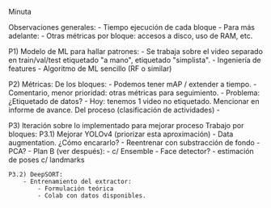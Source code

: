Minuta 

Observaciones generales:
	- Tiempo ejecución de cada bloque
	- Para más adelante:
		- Otras métricas por bloque: accesos a disco, uso de RAM, etc.

P1) Modelo de ML para hallar patrones:
	- Se trabaja sobre el video separado en train/val/test etiquetado "a mano", etiquetado "simplista".
	- Ingeniería de features
	- Algoritmo de ML sencillo (RF o similar)	

P2) Métricas:
	De los bloques:
		- Podemos tener mAP / extender a tiempo.
			- Comentario, menor prioridad: otras métricas para seguimiento.
		- Problema: ¿Etiquetado de datos?
			- Hoy: tenemos 1 video no etiquetado. Mencionar en informe de avance. 
	Del proceso (clasificación de actividades)
		- 

P3) Iteración sobre lo implementado para mejorar proceso
	Trabajo por bloques:
	P3.1) Mejorar YOLOv4 (priorizar esta aproximación)
		- Data augmentation. ¿Cómo encararlo?
			- Reentrenar con substracción de fondo
			- PCA?
	- Plan B (ver después):
		- c/ Ensemble
			- Face detector?
		- estimación de poses c/ landmarks 

	P3.2) DeepSORT:
		- Entrenamiento del extractor:
			- Formulación teórica
			- Colab con datos disponibles.	